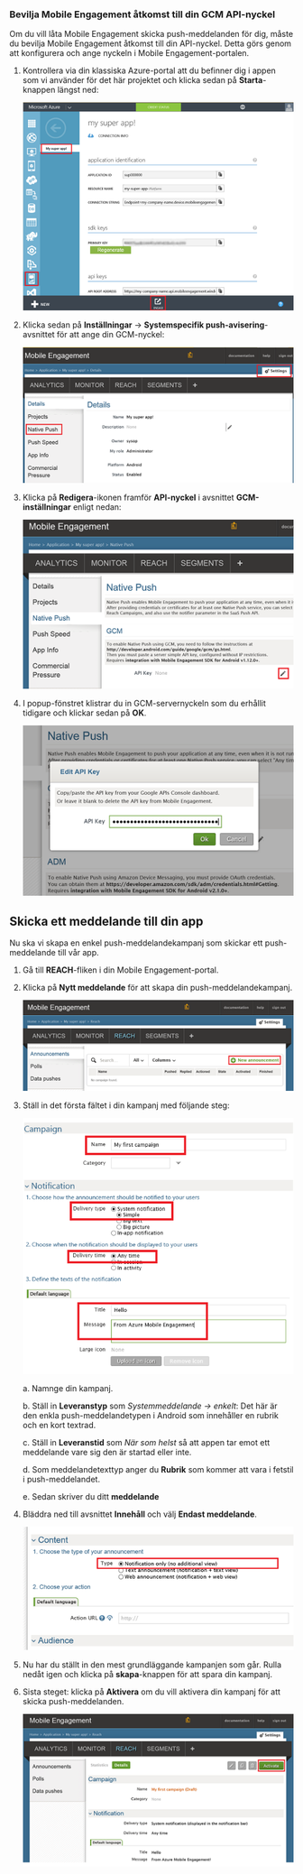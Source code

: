 ### Bevilja Mobile Engagement åtkomst till din GCM API-nyckel
Om du vill låta Mobile Engagement skicka push-meddelanden för dig, måste du bevilja Mobile Engagement åtkomst till din API-nyckel. Detta görs genom att konfigurera och ange nyckeln i Mobile Engagement-portalen.

1. Kontrollera via din klassiska Azure-portal att du befinner dig i appen som vi använder för det här projektet och klicka sedan på **Starta**-knappen längst ned:
   
    ![](./media/mobile-engagement-android-send-push/engage-button.png)
2. Klicka sedan på **Inställningar** -> **Systemspecifik push-avisering**-avsnittet för att ange din GCM-nyckel:
   
    ![](./media/mobile-engagement-android-send-push/engagement-portal.png)
3. Klicka på **Redigera**-ikonen framför **API-nyckel** i avsnittet **GCM-inställningar** enligt nedan:
   
    ![](./media/mobile-engagement-android-send-push/native-push-settings.png)
4. I popup-fönstret klistrar du in GCM-servernyckeln som du erhållit tidigare och klickar sedan på **OK**.
   
    ![](./media/mobile-engagement-android-send-push/api-key.png)

## <a id="send"></a>Skicka ett meddelande till din app
Nu ska vi skapa en enkel push-meddelandekampanj som skickar ett push-meddelande till vår app.

1. Gå till **REACH**-fliken i din Mobile Engagement-portal.
2. Klicka på **Nytt meddelande** för att skapa din push-meddelandekampanj.
   
    ![](./media/mobile-engagement-android-send-push/new-announcement.png)
3. Ställ in det första fältet i din kampanj med följande steg:
   
    ![](./media/mobile-engagement-android-send-push/campaign-first-params.png)
   
    a. Namnge din kampanj.
   
    b. Ställ in **Leveranstyp** som *Systemmeddelande -> enkelt*: Det här är den enkla push-meddelandetypen i Android som innehåller en rubrik och en kort textrad.
   
    c. Ställ in **Leveranstid** som *När som helst* så att appen tar emot ett meddelande vare sig den är startad eller inte.
   
    d. Som meddelandetexttyp anger du **Rubrik** som kommer att vara i fetstil i push-meddelandet.
   
    e. Sedan skriver du ditt **meddelande**
4. Bläddra ned till avsnittet **Innehåll** och välj **Endast meddelande**.
   
    ![](./media/mobile-engagement-android-send-push/campaign-content.png)
5. Nu har du ställt in den mest grundläggande kampanjen som går. Rulla nedåt igen och klicka på **skapa**-knappen för att spara din kampanj.
6. Sista steget: klicka på **Aktivera** om du vill aktivera din kampanj för att skicka push-meddelanden.
   
    ![](./media/mobile-engagement-android-send-push/campaign-activate.png)

<!--HONumber=Sep16_HO3-->


